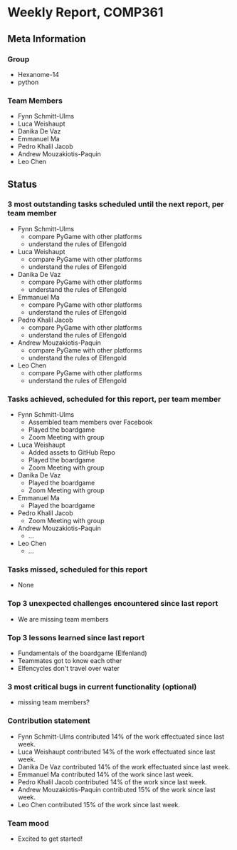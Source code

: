 # Weekly Report, COMP361

## Meta Information

### Group

 * Hexanome-14
 * python
### Team Members

 * Fynn Schmitt-Ulms
 * Luca Weishaupt
 * Danika De Vaz
 * Emmanuel Ma
 * Pedro Khalil Jacob
 * Andrew Mouzakiotis-Paquin
 * Leo Chen

## Status

### 3 most outstanding tasks scheduled until the next report, per team member

 * Fynn Schmitt-Ulms
   * compare PyGame with other platforms
   * understand the rules of Elfengold
 * Luca Weishaupt
   * compare PyGame with other platforms
   * understand the rules of Elfengold
 * Danika De Vaz
   * compare PyGame with other platforms
   * understand the rules of Elfengold
 * Emmanuel Ma
   * compare PyGame with other platforms
   * understand the rules of Elfengold
 * Pedro Khalil Jacob
   * compare PyGame with other platforms
   * understand the rules of Elfengold
 * Andrew Mouzakiotis-Paquin
   * compare PyGame with other platforms
   * understand the rules of Elfengold
 * Leo Chen
   * compare PyGame with other platforms
   * understand the rules of Elfengold

### Tasks achieved, scheduled for this report, per team member

 * Fynn Schmitt-Ulms
   * Assembled team members over Facebook
   * Played the boardgame
   * Zoom Meeting with group
 * Luca Weishaupt
   * Added assets to GitHub Repo
   * Played the boardgame
   * Zoom Meeting with group
 * Danika De Vaz
   * Played the boardgame
   * Zoom Meeting with group
 * Emmanuel Ma
   * Played the boardgame
 * Pedro Khalil Jacob
   * Zoom Meeting with group
 * Andrew Mouzakiotis-Paquin
   * *...*
 * Leo Chen
   * *...*

### Tasks missed, scheduled for this report

 * None

### Top 3 unexpected challenges encountered since last report

 * We are missing team members

### Top 3 lessons learned since last report

 * Fundamentals of the boardgame (Elfenland)
 * Teammates got to know each other
 * Elfencycles don't travel over water

### 3 most critical bugs in current functionality (optional)

 * missing team members?

### Contribution statement

 * Fynn Schmitt-Ulms contributed 14% of the work effectuated since last week.
 * Luca Weishaupt contributed 14% of the work effectuated since last week.
 * Danika De Vaz contributed 14% of the work effectuated since last week.
 * Emmanuel Ma contributed 14% of the work since last week.
 * Pedro Khalil Jacob contributed 14% of the work since last week.
 * Andrew Mouzakiotis-Paquin contributed 15% of the work since last week.
 * Leo Chen contributed 15% of the work since last week.

### Team mood

 * Excited to get started!
